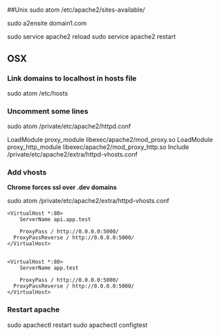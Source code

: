 #

##Unix
sudo atom /etc/apache2/sites-available/

sudo a2ensite domain1.com

sudo service apache2 reload
sudo service apache2 restart

## OSX

### Link domains to localhost in hosts file
sudo atom /etc/hosts

### Uncomment some lines
sudo atom /private/etc/apache2/httpd.conf

LoadModule proxy_module libexec/apache2/mod_proxy.so
LoadModule proxy_http_module libexec/apache2/mod_proxy_http.so
Include /private/etc/apache2/extra/httpd-vhosts.conf

### Add vhosts
__Chrome forces ssl over .dev domains__

sudo atom /private/etc/apache2/extra/httpd-vhosts.conf

```
<VirtualHost *:80>
	ServerName api.app.test

	ProxyPass / http://0.0.0.0:5000/
  ProxyPassReverse / http://0.0.0.0:5000/
</VirtualHost>


<VirtualHost *:80>
	ServerName app.test

	ProxyPass / http://0.0.0.0:5000/
  ProxyPassReverse / http://0.0.0.0:5000/
</VirtualHost>
```

### Restart apache
sudo apachectl restart
sudo apachectl configtest
